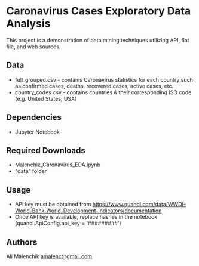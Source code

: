 # Caronavirus Cases Exploratory Data Analysis

This project is a demonstration of data mining techniques utilizing API, flat file, and web sources.

## Data
* full_grouped.csv - contains Caronavirus statistics for each country such as confirmed cases, deaths, recovered cases, active cases, etc.
* country_codes.csv - contains countries & their corresponding ISO code (e.g. United States, USA)

## Dependencies

* Jupyter Notebook

## Required Downloads

* Malenchik_Caronavirus_EDA.ipynb
* "data" folder

## Usage
* API key must be obtained from https://www.quandl.com/data/WWDI-World-Bank-World-Development-Indicators/documentation
* Once API key is available, replace hashes in the notebook (quandl.ApiConfig.api_key = '#########')

## Authors

Ali Malenchik
amalenc@gmail.com
